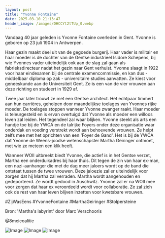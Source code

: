 ```yaml
---
layout: post
title: "Yvonne Fontaine"
date: 2025-03-10 21:13:47
header_image: /images/DHCCYt2tTUp_0.webp
---
```


Vandaag 40 jaar geleden is Yvonne Fontaine overleden in Gent. Yvonne is geboren op 23 juli 1904 in Antwerpen. 

Haar gezin maakt deel uit van de gegoede burgerij. Haar vader is militair en haar moeder is de dochter van de Gentse industrieel Isidore Schepens, bij wie Yvonnes vader uiteindelijk ook aan de slag zal gaan als fabrieksdirecteur nadat het gezin naar Gent verhuist. Yvonne slaagt in 1922 voor haar eindexamen bij de centrale examencommissie, en kan dus - middelbaar diploma op zak - universitaire studies aanvatten. Ze kiest voor geneeskunde aan de Universiteit Gent. Ze is een van de vier vrouwen aan deze richting en studeert in 1929 af. 

Twee jaar later trouwt ze met een Gentse architect. Het echtpaar timmert aan hun carrières, geholpen door maandelijkse toelages van Yvonnes rijke moeder. De toelages stoppen wanneer Yvonne zwanger raakt. Haar moeder is teleurgesteld en is ervan overtuigd dat Yvonne als moeder een willoos leven zal leiden. Het tegendeel zal waar blijken. Yvonne steekt als arts een handje toe bij de YWCA en de talrijke Foyers onder deze organisatie waar onderdak en voeding verstrekt wordt aan behoevende vrouwen. Ze helpt zelfs mee met het oprichten van een 'Foyer de Gand'. Het is bij de YWCA dat Yvonne de Weens-joodse wetenschapster Martha Geiringer ontmoet, met wie ze meteen een klik heeft. 

Wanneer WOII uitbreekt biedt Yvonne, die actief is in het Gentse verzet, Martha een onderduikadres bij haar thuis. Dit tegen de zin van haar ex-man, een nazi-aanhanger die met de dag meer jaloers wordt op de band die ontstaat tussen de twee vrouwen. Deze jaloezie zal er uiteindelijk voor zorgen dat hij Martha zal verraden. Martha wordt aangehouden en gedeporteerd. Ze wordt gedood in Auschwitz. Yvonne zal er na WOII mee voor zorgen dat haar ex veroordeeld wordt voor collaboratie. Ze zal zich ook de rest van haar leven blijven inzetten voor kwetsbare vrouwen. 

#ZijWasEens #YvonneFontaine #MarthaGeiringer #Stolpersteine

Bron: 'Martha's labyrint' door Marc Verschooris

@8meicoalitie

![Image](/zij.was.eens/images/DHCCYt2tTUp_0.webp)
![Image](/zij.was.eens/images/DHCCYt2tTUp_1.webp)
![Image](/zij.was.eens/images/DHCCYt2tTUp_2.webp)
